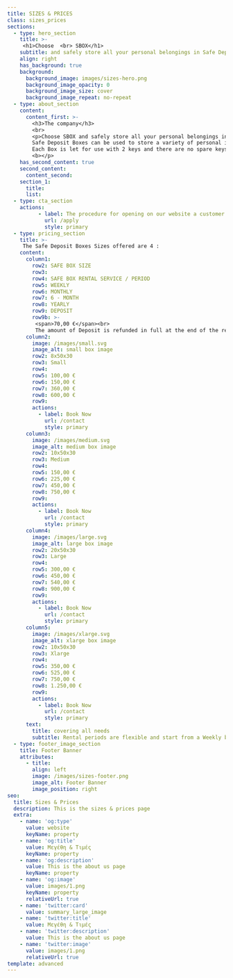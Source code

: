 ```yaml
---
title: SIZES & PRICES
class: sizes_prices
sections:
  - type: hero_section
    title: >-
     <h1>Choose  <br> SBOX</h1>
    subtitle: and safely store all your personal belongings in Safe Deposit Boxes with a 24/7 service
    align: right
    has_background: true
    background: 
      background_image: images/sizes-hero.png
      background_image_opacity: 0
      background_image_size: cover
      background_image_repeat: no-repeat
  - type: about_section
    content:
      content_first: >-
        <h3>The company</h3>
        <br>
        <p>Choose SBOX and safely store all your personal belongings in Safe Deposit Boxes with a 24/7 service, leaving behind any stress of loss.<br>
        Safe Deposit Boxes can be used to store a variety of personal items, valuables, jewelry, travel and other documents, devices such as a personal computer or a tablet, even cash.<br>
        Each Box is let for use with 2 keys and there are no spare keys, i.e. the Company does not have access to your Box. The locker of the Box opens with the simultaneous use of two keys, one of which is kept by you and the other by the Company. <br><b> The customers’ access to the facilities of SBOX is completely controlled.
        <b></p>
    has_second_content: true
    second_content:
      content_second: 
    section_1:
      title: 
      list:
  - type: cta_section
    actions:
          - label: The procedure for opening on our website a customer account is simple and together with the supporting documents you may need as part of the identification process, are described in detail in >
            url: /apply
            style: primary
  - type: pricing_section
    title: >-
     The Safe Deposit Boxes Sizes offered are 4 :
    content:
      column1:
        row2: SAFE BOX SIZE
        row3: 
        row4: SAFE BOX RENTAL SERVICE / PERIOD
        row5: WEEKLY
        row6: MONTHLY
        row7: 6 - MONTH
        row8: YEARLY
        row9: DEPOSIT
        row9b: >-
         <span>70,00 €</span><br>
         The amount of Deposit is refunded in full at the end of the rental period, provided that any of the conditions regarding correct use included in Terms and Conditions are not violated.                                                 
      column2:
        image: /images/small.svg
        image_alt: small box image
        row2: 8x50x30
        row3: Small
        row4:  
        row5: 100,00 €
        row6: 150,00 €
        row7: 360,00 €
        row8: 600,00 €
        row9:   
        actions:
          - label: Book Now
            url: /contact
            style: primary
      column3: 
        image: /images/medium.svg
        image_alt: medium box image
        row2: 10x50x30
        row3: Medium
        row4:  
        row5: 150,00 €
        row6: 225,00 €
        row7: 450,00 €
        row8: 750,00 €
        row9:   
        actions:
          - label: Book Now
            url: /contact
            style: primary
      column4: 
        image: /images/large.svg
        image_alt: large box image
        row2: 20x50x30
        row3: Large
        row4:  
        row5: 300,00 €
        row6: 450,00 €
        row7: 540,00 €
        row8: 900,00 €
        row9:   
        actions:
          - label: Book Now
            url: /contact
            style: primary
      column5: 
        image: /images/xlarge.svg
        image_alt: xlarge box image
        row2: 10x50x30
        row3: Xlarge
        row4:  
        row5: 350,00 €
        row6: 525,00 €
        row7: 750,00 €
        row8: 1.250,00 €
        row9:   
        actions:
          - label: Book Now
            url: /contact
            style: primary
      text: 
        title: covering all needs
        subtitle: Rental periods are flexible and start from a Weekly basis, Monthly and on a Six – Month and 12 – Month periods at special prices (long-term rental agreement). The cost of the rental, depending on the size of the box and the requested period can be found in our Price List .
  - type: footer_image_section
    title: Footer Banner
    attributes:
      - title: 
        align: left
        image: /images/sizes-footer.png
        image_alt: Footer Banner 
        image_position: right
seo:
  title: Sizes & Prices
  description: This is the sizes & prices page
  extra:
    - name: 'og:type'
      value: website
      keyName: property
    - name: 'og:title'
      value: Μεγέθη & Τιμές
      keyName: property
    - name: 'og:description'
      value: This is the about us page
      keyName: property
    - name: 'og:image'
      value: images/1.png
      keyName: property
      relativeUrl: true
    - name: 'twitter:card'
      value: summary_large_image
    - name: 'twitter:title'
      value: Μεγέθη & Τιμές
    - name: 'twitter:description'
      value: This is the about us page
    - name: 'twitter:image'
      value: images/1.png
      relativeUrl: true
template: advanced
---
```

